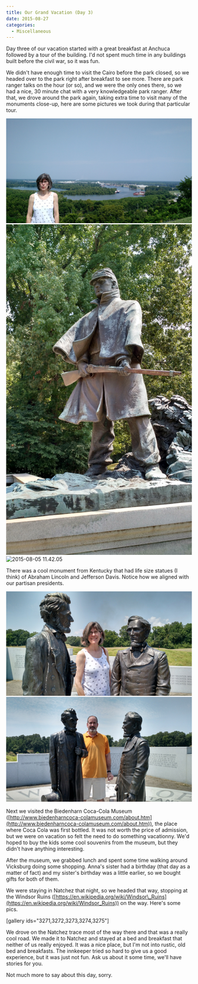 ```yaml
---
title: Our Grand Vacation (Day 3)
date: 2015-08-27
categories: 
  - Miscellaneous
---
```


Day three of our vacation started with a great breakfast at Anchuca followed by a tour of the building. I'd not spent much time in any buildings built before the civil war, so it was fun.

We didn't have enough time to visit the Cairo before the park closed, so we headed over to the park right after breakfast to see more. There are park ranger talks on the hour (or so), and we were the only ones there, so we had a nice, 30 minute chat with a very knowledgeable park ranger. After that, we drove around the park again, taking extra time to visit many of the monuments close-up, here are some pictures we took during that particular tour.

![2015-08-05 11.06.21-2](images/2015-08-05-11.06.21-2.jpg)
![2015-08-05 11.41.45](images/2015-08-05-11.41.45.jpg)
![2015-08-05 11.42.05](images/2015-08-05-11.42.05.jpg)

There was a cool monument from Kentucky that had life size statues (I think) of Abraham Lincoln and Jefferson Davis. Notice how we aligned with our partisan presidents.

![2015-08-05 12.09.38](images/2015-08-05-12.09.38.jpg)
![](images/2015-08-05-12.10.00.jpg)

Next we visited the Biedenharn Coca-Cola Museum ([http://www.biedenharncoca-colamuseum.com/about.htm](http://www.biedenharncoca-colamuseum.com/about.htm)), the place where Coca Cola was first bottled. It was not worth the price of admission, but we were on vacation so felt the need to do something vacationny. We'd hoped to buy the kids some cool souvenirs from the museum, but they didn't have anything interesting.

After the museum, we grabbed lunch and spent some time walking around Vicksburg doing some shopping. Anna's sister had a birthday (that day as a matter of fact) and my sister's birthday was a little earlier, so we bought gifts for both of them.

We were staying in Natchez that night, so we headed that way, stopping at the Windsor Ruins ([https://en.wikipedia.org/wiki/Windsor\_Ruins](https://en.wikipedia.org/wiki/Windsor_Ruins)) on the way. Here's some pics.

\[gallery ids="3271,3272,3273,3274,3275"\]

We drove on the Natchez trace most of the way there and that was a really cool road. We made it to Natchez and stayed at a bed and breakfast that neither of us really enjoyed. It was a nice place, but I'm not into rustic, old bed and breakfasts. The innkeeper tried so hard to give us a good experience, but it was just not fun. Ask us about it some time, we'll have stories for you.

Not much more to say about this day, sorry.
